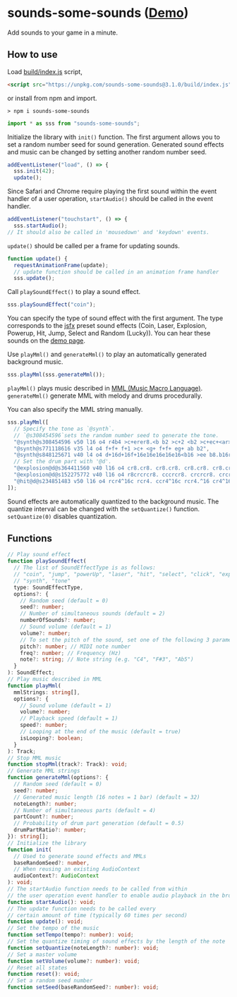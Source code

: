 # sounds-some-sounds ([Demo](https://abagames.github.io/sounds-some-sounds/index.html))

Add sounds to your game in a minute.

## How to use

Load [build/index.js](https://raw.githubusercontent.com/abagames/sounds-some-sounds/master/build/index.js) script,

```html
<script src="https://unpkg.com/sounds-some-sounds@3.1.0/build/index.js"></script>
```

or install from npm and import.

```
> npm i sounds-some-sounds
```

```js
import * as sss from "sounds-some-sounds";
```

Initialize the library with `init()` function. The first argument allows you to set a random number seed for sound generation. Generated sound effects and music can be changed by setting another random number seed.

```js
addEventListener("load", () => {
  sss.init(42);
  update();
```

Since Safari and Chrome require playing the first sound within the event handler of a user operation, `startAudio()` should be called in the event handler.

```js
addEventListener("touchstart", () => {
  sss.startAudio();
// It should also be called in 'mousedown' and 'keydown' events.
```

`update()` should be called per a frame for updating sounds.

```js
function update() {
  requestAnimationFrame(update);
  // update function should be called in an animation frame handler
  sss.update();
```

Call `playSoundEffect()` to play a sound effect.

```js
sss.playSoundEffect("coin");
```

You can specify the type of sound effect with the first argument. The type corresponds to the [jsfx](https://github.com/loov/jsfx) preset sound effects (Coin, Laser, Explosion, Powerup, Hit, Jump, Select and Random (Lucky)). You can hear these sounds on the [demo page](https://abagames.github.io/sounds-some-sounds/index.html).

Use `playMml()` and `generateMml()` to play an automatically generated background music.

```js
sss.playMml(sss.generateMml());
```

`playMml()` plays music described in [MML (Music Macro Language)](https://github.com/mohayonao/mml-iterator). `generateMml()` generate MML with melody and drums procedurally.

You can also specify the MML string manually.

```javascript
sss.playMml([
  // Specify the tone as `@synth`.
  // `@s308454596`sets the random number seed to generate the tone.
  "@synth@s308454596 v50 l16 o4 r4b4 >c+erer8.<b b2 >c+2 <b2 >c+ec+<ar>c+r<a f+g+af+rf+er e2",
  "@synth@s771118616 v35 l4 o4 f+f+ f+1 >c+ <g+ f+f+ eg+ ab b2",
  "@synth@s848125671 v40 l4 o4 d+16d+16f+16e16e16e16e16<b16 >ee b8.b16r8>f+8 c+c+ <b>f+ <aa a2 bb",
  // Set the drum part with '@d'.
  "@explosion@d@s364411560 v40 l16 o4 cr8.cr8. cr8.cr8. cr8.cr8. cr8.cr8. cr8.cr8. cr8.cr8. cr8.cr8. cr8.cr8.",
  "@explosion@d@s152275772 v40 l16 o4 r8crcrcr8. cccrcr8. crcrcr8. crcrcr8. crcrcr8. crcrcr8. crcrcr8. crcrcr",
  "@hit@d@s234851483 v50 l16 o4 rcr4^16c rcr4. ccr4^16c rcr4.^16 cr4^16c rcr4.^16 cr4^16c rcr4.",
]);
```

Sound effects are automatically quantized to the background music. The quantize interval can be changed with the `setQuantize()` function. `setQuantize(0)` disables quantization.

## Functions

```typescript
// Play sound effect
function playSoundEffect(
  // The list of SoundEffectType is as follows:
  // "coin", "jump", "powerUp", "laser", "hit", "select", "click", "explosion", "random",
  // "synth", "tone"
  type: SoundEffectType,
  options?: {
    // Random seed (default = 0)
    seed?: number;
    // Number of simultaneous sounds (default = 2)
    numberOfSounds?: number;
    // Sound volume (default = 1)
    volume?: number;
    // To set the pitch of the sound, set one of the following 3 parameters
    pitch?: number; // MIDI note number
    freq?: number; // Frequency (Hz)
    note?: string; // Note string (e.g. "C4", "F#3", "Ab5")
  }
): SoundEffect;
// Play music described in MML
function playMml(
  mmlStrings: string[],
  options?: {
    // Sound volume (default = 1)
    volume?: number;
    // Playback speed (default = 1)
    speed?: number;
    // Looping at the end of the music (default = true)
    isLooping?: boolean;
  }
): Track;
// Stop MML music
function stopMml(track?: Track): void;
// Generate MML strings
function generateMml(options?: {
  // Random seed (default = 0)
  seed?: number;
  // Generated music length (16 notes = 1 bar) (default = 32)
  noteLength?: number;
  // Number of simultaneous parts (default = 4)
  partCount?: number;
  // Probability of drum part generation (default = 0.5)
  drumPartRatio?: number;
}): string[];
// Initialize the library
function init(
  // Used to generate sound effects and MMLs
  baseRandomSeed?: number,
  // When reusing an existing AudioContext
  audioContext?: AudioContext
): void;
// The startAudio function needs to be called from within
// the user operation event handler to enable audio playback in the browser
function startAudio(): void;
// The update function needs to be called every
// certain amount of time (typically 60 times per second)
function update(): void;
// Set the tempo of the music
function setTempo(tempo?: number): void;
// Set the quantize timing of sound effects by the length of the note
function setQuantize(noteLength?: number): void;
// Set a master volume
function setVolume(volume?: number): void;
// Reset all states
function reset(): void;
// Set a random seed number
function setSeed(baseRandomSeed?: number): void;
```
